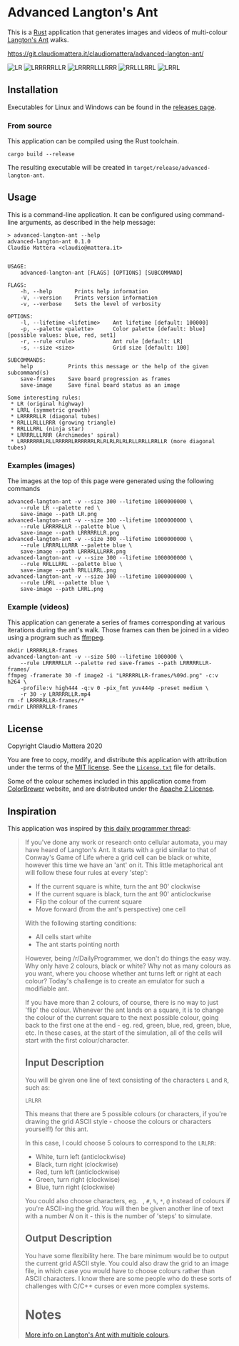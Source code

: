 Advanced Langton's Ant
======================

This is a [Rust] application that generates images and videos of multi-colour [Langton's Ant] walks.

<https://git.claudiomattera.it/claudiomattera/advanced-langton-ant/>

![LR](images/LR.png)
![LRRRRRLLR](images/LRRRRRLLR.png)
![LRRRRLLLRRR](images/LRRRRLLLRRR.png)
![RRLLLRRL](images/RRLLLRRL.png)
![LRRL](images/LRRL.png)

Installation
----

Executables for Linux and Windows can be found in the [releases page](./releases).


### From source

This application can be compiled using the Rust toolchain.

~~~~shell
cargo build --release
~~~~

The resulting executable will be created in `target/release/advanced-langton-ant`.


Usage
----

This is a command-line application.
It can be configured using command-line arguments, as described in the help message:

    > advanced-langton-ant --help
    advanced-langton-ant 0.1.0
    Claudio Mattera <claudio@mattera.it>


    USAGE:
        advanced-langton-ant [FLAGS] [OPTIONS] [SUBCOMMAND]

    FLAGS:
        -h, --help       Prints help information
        -V, --version    Prints version information
        -v, --verbose    Sets the level of verbosity

    OPTIONS:
        -l, --lifetime <lifetime>    Ant lifetime [default: 100000]
        -p, --palette <palette>      Color palette [default: blue]  [possible values: blue, red, set1]
        -r, --rule <rule>            Ant rule [default: LR]
        -s, --size <size>            Grid size [default: 100]

    SUBCOMMANDS:
        help           Prints this message or the help of the given subcommand(s)
        save-frames    Save board progression as frames
        save-image     Save final board status as an image

    Some interesting rules:
     * LR (original highway)
     * LRRL (symmetric growth)
     * LRRRRRLLR (diagonal tubes)
     * RRLLLRLLLRRR (growing triangle)
     * RRLLLRRL (ninja star)
     * LRRRRLLLRRR (Archimedes' spiral)
     * LRRRRRRRLRLLRRRRRLRRRRRRLRLRLRLRLRLRLLRRLLRRLLR (more diagonal tubes)


### Examples (images)

The images at the top of this page were generated using the following commands

~~~~shell
advanced-langton-ant -v --size 300 --lifetime 1000000000 \
    --rule LR --palette red \
    save-image --path LR.png
advanced-langton-ant -v --size 300 --lifetime 1000000000 \
    --rule LRRRRRLLR --palette blue \
    save-image --path LRRRRRLLR.png
advanced-langton-ant -v --size 300 --lifetime 1000000000 \
    --rule LRRRRLLLRRR --palette blue \
    save-image --path LRRRRLLLRRR.png
advanced-langton-ant -v --size 300 --lifetime 1000000000 \
    --rule RRLLLRRL --palette blue \
    save-image --path RRLLLRRL.png
advanced-langton-ant -v --size 300 --lifetime 1000000000 \
    --rule LRRL --palette blue \
    save-image --path LRRL.png
~~~~


### Example (videos)

This application can generate a series of frames corresponding at various iterations during the ant's walk.
Those frames can then be joined in a video using a program such as [ffmpeg].

~~~~shell
mkdir LRRRRRLLR-frames
advanced-langton-ant -v --size 500 --lifetime 1000000 \
    --rule LRRRRRLLR --palette red save-frames --path LRRRRRLLR-frames/
ffmpeg -framerate 30 -f image2 -i "LRRRRRLLR-frames/%09d.png" -c:v h264 \
    -profile:v high444 -q:v 0 -pix_fmt yuv444p -preset medium \
    -r 30 -y LRRRRRLLR.mp4
rm -f LRRRRRLLR-frames/*
rmdir LRRRRRLLR-frames
~~~~


License
----

Copyright Claudio Mattera 2020

You are free to copy, modify, and distribute this application with attribution under the terms of the [MIT license]. See the [`License.txt`](./License.txt) file for details.

Some of the colour schemes included in this application come from [ColorBrewer] website, and are distributed under the [Apache 2 License].


[Langton's Ant]: https://en.wikipedia.org/wiki/Langton%27s_ant
[Rust]: https://rust-lang.org/
[ffmpeg]: https://ffmpeg.org/
[MIT license]: https://opensource.org/licenses/MIT
[ColorBrewer]: https://colorbrewer2.org/
[Apache 2 License]: https://opensource.org/licenses/Apache-2.0


Inspiration
----

This application was inspired by [this daily programmer thread](https://www.reddit.com/r/dailyprogrammer/comments/2c4ka3/7302014_challenge_173_intermediate_advanced/):

> If you've done any work or research onto cellular automata, you may have heard of Langton's Ant. It starts with a grid similar to that of Conway's Game of Life where a grid cell can be black or white, however this time we have an 'ant' on it. This little metaphorical ant will follow these four rules at every 'step':
> 
> * If the current square is white, turn the ant 90' clockwise
> * If the current square is black, turn the ant 90' anticlockwise
> * Flip the colour of the current square
> * Move forward (from the ant's perspective) one cell
> 
> With the following starting conditions:
> 
> * All cells start white
> * The ant starts pointing north
> 
> However, being /r/DailyProgrammer, we don't do things the easy way. Why only have 2 colours, black or white? Why not as many colours as you want, where you choose whether ant turns left or right at each colour? Today's challenge is to create an emulator for such a modifiable ant.
> 
> If you have more than 2 colours, of course, there is no way to just 'flip' the colour. Whenever the ant lands on a square, it is to change the colour of the current square to the next possible colour, going back to the first one at the end - eg. red, green, blue, red, green, blue, etc. In these cases, at the start of the simulation, all of the cells will start with the first colour/character.
> 
> Input Description
> -----------------
> 
> You will be given one line of text consisting of the characters `L` and `R`, such as:
> 
>     LRLRR
> 
> This means that there are 5 possible colours (or characters, if you're drawing the grid ASCII style - choose the colours or characters yourself!) for this ant.
> 
> In this case, I could choose 5 colours to correspond to the `LRLRR`:
> 
> * White, turn left (anticlockwise)
> * Black, turn right (clockwise)
> * Red, turn left (anticlockwise)
> * Green, turn right (clockwise)
> * Blue, turn right (clockwise)
> 
> You could also choose characters, eg. ` `, `#`, `%`, `*`, `@` instead of colours if you're ASCII-ing the grid. You will then be given another line of text with a number $N$ on it - this is the number of 'steps' to simulate.
> 
> Output Description
> ------------------
> 
> You have some flexibility here. The bare minimum would be to output the current grid ASCII style. You could also draw the grid to an image file, in which case you would have to choose colours rather than ASCII characters. I know there are some people who do these sorts of challenges with C/C++ curses or even more complex systems.
> 
> Notes
> =====
> 
> [More info on Langton's Ant with multiple colours](http://en.wikipedia.org/wiki/Langton%27s_ant#Extension_to_multiple_colors).
